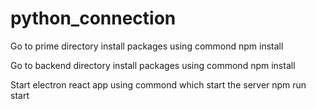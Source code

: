 # python_connection
Go to prime directory
install packages using commond 
npm install 

Go to backend directory
install packages using commond
npm install

Start electron react app using commond which start the server
npm run start


